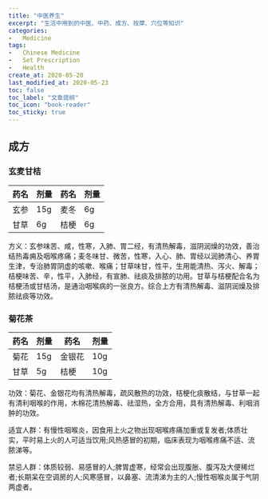 ```yaml
---
title: "中医养生"
excerpt: "生活中用到的中医、中药、成方、按摩、穴位等知识"
categories:
-   Medicine
tags:
-   Chinese Medicine
-   Set Prescription
-   Health
create_at: 2020-05-20
last_modified_at: 2020-05-23
toc: false
toc_label: "文章提纲"
toc_icon: "book-reader"
toc_sticky: true
---
```


## 成方

### 玄麦甘桔

| 药名 | 剂量 | 药名 | 剂量 |
| ---- | ---- | ---- | ---- |
| 玄参 | 15g  | 麦冬 | 6g   |
| 甘草 | 6g   | 桔梗 | 6g   |

方义：玄参味苦、咸，性寒，入肺、胃二经，有清热解毒，滋阴润燥的功效，善治结热毒痈及咽喉疼痛；麦冬味甘、微苦，性寒，入心、肺、胃经以润肺清心、养胃生津，专治肺胃阴虚的咳嗽、喉痛；甘草味甘，性平，生用能清热、泻火、解毒；桔梗味苦、辛，性平，入肺经，有宣肺、祛痰及排脓的功用。甘草与桔梗配合名为桔梗汤或甘桔汤，是通治咽喉病的一张良方。综合上方有清热解毒、滋阴润燥及排脓祛痰等功效。

### 菊花茶

| 药名 | 剂量 | 药名   | 剂量 |
| ---- | ---- | ------ | ---- |
| 菊花 | 15g  | 金银花 | 10g  |
| 甘草 | 5g   | 桔梗   | 10g  |

功效：菊花、金银花均有清热解毒，疏风散热的功效，桔梗化痰散结，与甘草一起有清利咽喉的作用，木棉花清热解毒、祛湿热，全方合用，具有清热解毒、利咽消肿的功效。

适宜人群：有慢性咽喉炎，因食用上火之物出现咽喉疼痛加重或复发者;体质壮实，平时易上火的人可适当饮用;风热感冒的初期，临床表现为咽喉疼痛不适、流脓涕等。

禁忌人群：体质较弱、易感冒的人;脾胃虚寒，经常会出现腹胀、腹泻及大便稀烂者;长期呆在空调房的人;风寒感冒，以鼻塞、流清涕为主的人;慢性咽喉炎属于气阴两虚者。